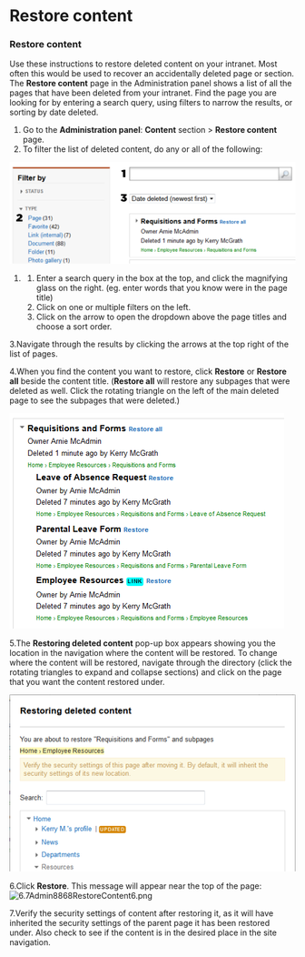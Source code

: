 # Restore content

### Restore content

Use these instructions to restore deleted content on your intranet. Most often this would be used to recover an accidentally deleted page or section. The **Restore content** page in the Administration panel shows a list of all the pages that have been deleted from your intranet. Find the page you are looking for by entering a search query, using filters to narrow the results, or sorting by date deleted.

1. Go to the **Administration panel**: **Content** section &gt; **Restore content** page.
2. To filter the list of deleted content, do any or all of the following:

![](../../.gitbook/assets/1%20%2881%29.png)



1. 1. Enter a search query in the box at the top, and click the magnifying glass on the right. \(eg. enter words that you know were in the page title\)
   2. Click on one or multiple filters on the left.
   3. Click on the arrow to open the dropdown above the page titles and choose a sort order.

3.Navigate through the results by clicking the arrows at the top right of the list of pages.

4.When you find the content you want to restore, click **Restore** or **Restore all** beside the content title. \(**Restore all** will restore any subpages that were deleted as well. Click the rotating triangle on the left of the main deleted page to see the subpages that were deleted.\)

![](../../.gitbook/assets/2%20%2875%29.png)

5.The **Restoring deleted content** pop-up box appears showing you the location in the navigation where the content will be restored. To change where the content will be restored, navigate through the directory \(click the rotating triangles to expand and collapse sections\) and click on the page that you want the content restored under.

![](../../.gitbook/assets/3%20%2814%29.png)

6.Click **Restore**. This message will appear near the top of the page:![6.7Admin8868RestoreContent6.png](https://community.thoughtfarmer.com/imagethumb/17418600000/16450/600x600/False/6.7Admin8868RestoreContent6.png)

7.Verify the security settings of content after restoring it, as it will have inherited the security settings of the parent page it has been restored under. Also check to see if the content is in the desired place in the site navigation.

